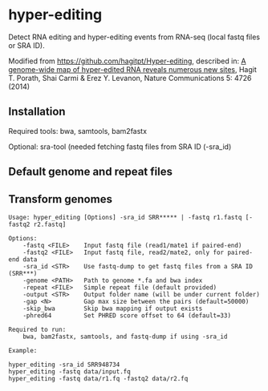 # hyper-editing
Detect RNA editing and hyper-editing events from RNA-seq (local fastq files or SRA ID).

Modified from https://github.com/hagitpt/Hyper-editing, described in: [A genome-wide map of hyper-edited RNA reveals numerous new sites](https://www.nature.com/articles/ncomms5726), Hagit T. Porath, Shai Carmi & Erez Y. Levanon, Nature Communications 5: 4726 (2014) 

## Installation

Required tools: bwa, samtools, bam2fastx

Optional: sra-tool (needed fetching fastq files from SRA ID (-sra_id)

## Default genome and repeat files

## Transform genomes

```
Usage: hyper_editing [Options] -sra_id SRR***** | -fastq r1.fastq [-fastq2 r2.fastq]

Options:
    -fastq <FILE>    Input fastq file (read1/mate1 if paired-end)
    -fastq2 <FILE>   Input fastq file, read2/mate2, only for paired-end data
    -sra_id <STR>    Use fastq-dump to get fastq files from a SRA ID (SRR***)
    -genome <PATH>   Path to genome *.fa and bwa index
    -repeat <FILE>   Simple repeat file (default provided)
    -output <STR>    Output folder name (will be under current folder)
    -gap <N>         Gap max size between the pairs (default=50000)
    -skip_bwa        Skip bwa mapping if output exists
    -phred64         Set PHRED score offset to 64 (default=33)

Required to run:
    bwa, bam2fastx, samtools, and fastq-dump if using -sra_id

Example:

hyper_editing -sra_id SRR948734
hyper_editing -fastq data/input.fq
hyper_editing -fastq data/r1.fq -fastq2 data/r2.fq
```

